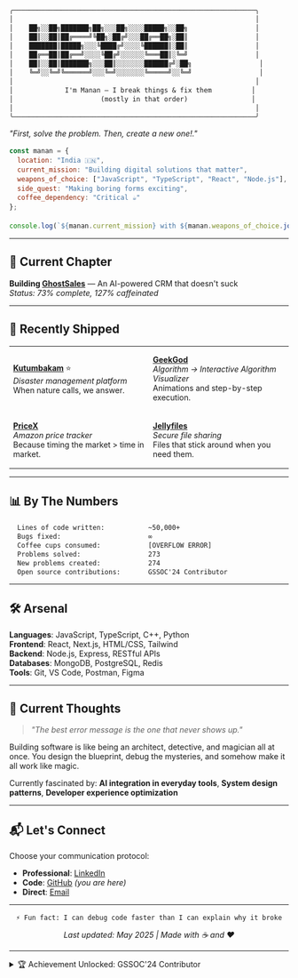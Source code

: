 ```
╭─────────────────────────────────────────────────────────────╮
│                                                             │
│    ██╗░░██╗███████╗██╗░░░██╗░░░░█████╗░░██╗                 │
│    ██║░░██║██╔════╝╚██╗░██╔╝░░░██╔══██╗░██║                 │
│    ███████║█████╗░░░╚████╔╝░░░░╚██████║░██║                 │
│    ██╔══██║██╔══╝░░░░╚██╔╝░░░░░░╚═══██║░╚═╝                 │
│    ██║░░██║███████╗░░░██║░░░░░░░██████╔╝░██╗                 │
│    ╚═╝░░╚═╝╚══════╝░░░╚═╝░░░░░░░╚═════╝░░╚═╝                 │
│                                                             │
│             I'm Manan — I break things & fix them          │
│                      (mostly in that order)                │
│                                                             │
╰─────────────────────────────────────────────────────────────╯
```

<div align="left">

*"First, solve the problem. Then, create a new one!."*

```javascript
const manan = {
  location: "India 🇮🇳",
  current_mission: "Building digital solutions that matter",
  weapons_of_choice: ["JavaScript", "TypeScript", "React", "Node.js"],
  side_quest: "Making boring forms exciting",
  coffee_dependency: "Critical ☕"
};

console.log(`${manan.current_mission} with ${manan.weapons_of_choice.join(" & ")}`);
```

</div>

---

## 🎯 Current Chapter

**Building [GhostSales](https://ghostsales.vercel.app)** — An AI-powered CRM that doesn't suck  
*Status: 73% complete, 127% caffeinated*

---

## 🚀 Recently Shipped

<table>
<tr>
<td width="50%">

**[Kutumbakam](https://devkutumbakam.vercel.app)** ⭐  
*Disaster management platform*  
When nature calls, we answer.

</td>
<td width="50%">

**[GeekGod](https://geekgod.vercel.app/)**  
*Algorithm → Interactive Algorithm Visualizer*  
 Animations and step-by-step execution.

</td>
</tr>
<tr>
<td>

**[PriceX](https://github.com/manan0209/PriceX)**  
*Amazon price tracker*  
Because timing the market > time in market.

</td>
<td>

**[Jellyfiles](https://github.com/manan0209/jellyfiles)**  
*Secure file sharing*  
Files that stick around when you need them.

</td>
</tr>
</table>

---

## 📊 By The Numbers

```
  Lines of code written:           ~50,000+
  Bugs fixed:                      ∞
  Coffee cups consumed:            [OVERFLOW ERROR]
  Problems solved:                 273
  New problems created:            274
  Open source contributions:       GSSOC'24 Contributor
```

---

## 🛠 Arsenal

**Languages**: JavaScript, TypeScript, C++, Python  
**Frontend**: React, Next.js, HTML/CSS, Tailwind  
**Backend**: Node.js, Express, RESTful APIs  
**Databases**: MongoDB, PostgreSQL, Redis  
**Tools**: Git, VS Code, Postman, Figma  

---

## 💭 Current Thoughts

> *"The best error message is the one that never shows up."*

Building software is like being an architect, detective, and magician all at once. You design the blueprint, debug the mysteries, and somehow make it all work like magic.

Currently fascinated by: **AI integration in everyday tools**, **System design patterns**, **Developer experience optimization**

---

## 📬 Let's Connect

Choose your communication protocol:

- **Professional**: [LinkedIn](https://linkedin.com/in/curiousmanan)
- **Code**: [GitHub](https://github.com/manan0209) *(you are here)*
- **Direct**: [Email](mailto:manangoel0209@gmail.com)

---

<div align="center">

```
⚡ Fun fact: I can debug code faster than I can explain why it broke
```

*Last updated: May 2025 | Made with ☕ and ❤️*

</div>

---

<details>
<summary>🏆 Achievement Unlocked: GSSOC'24 Contributor</summary>

<p align="center">
  <a href="https://gssoc.girlscript.tech/leaderboard">
      <img src="https://raw.githubusercontent.com/GSSoC24/Postman-Challenge/main/docs/assets/Postman%20White.png" width="65" height="65" />
      <img src="https://raw.githubusercontent.com/GSSoC24/Postman-Challenge/main/docs/assets/1.png" width="65" height="65" />
      <img src="https://raw.githubusercontent.com/GSSoC24/Postman-Challenge/main/docs/assets/2.png" width="65" height="65" />
      <img src="https://raw.githubusercontent.com/GSSoC24/Postman-Challenge/main/docs/assets/3.png" width="65" height="65" />
      <img src="https://raw.githubusercontent.com/GSSoC24/Postman-Challenge/main/docs/assets/4.png" width="65" height="65" />
      <img src="https://raw.githubusercontent.com/GSSoC24/Postman-Challenge/main/docs/assets/5.png" width="65" height="65" />
      <img src="https://raw.githubusercontent.com/GSSoC24/Postman-Challenge/main/docs/assets/6.png" width="65" height="65" />
      <img src="https://raw.githubusercontent.com/GSSoC24/Postman-Challenge/main/docs/assets/7.png" width="65" height="65" />
      <img src="https://raw.githubusercontent.com/GSSoC24/Postman-Challenge/main/docs/assets/8.png" width="65" height="65" />
      <img src="https://raw.githubusercontent.com/GSSoC24/Contributor/refs/heads/main/assets/Code%20Luminary.png" width="65" height="65" />
      <img src="https://raw.githubusercontent.com/GSSoC24/Contributor/refs/heads/main/assets/Git%20Explorer.png" width="65" height="65" />
      <img src="https://raw.githubusercontent.com/GSSoC24/Contributor/refs/heads/main/assets/Pull%20Expert.png" width="65" height="65" />
    </a>
</p>

*Unlocked through: Contributing to open source, learning in public, and helping fellow developers*

</details>
